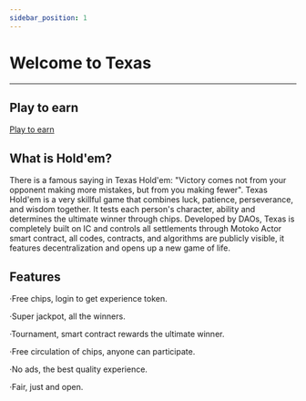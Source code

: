 ```yaml
---
sidebar_position: 1
---
```


# Welcome to Texas

---

## Play to earn

[Play to earn](https://lm5fh-ayaaa-aaaah-aafua-cai.raw.ic0.app/)

## What is Hold'em?

There is a famous saying in Texas Hold'em: "Victory comes not from your opponent making more mistakes, but from you making fewer". Texas Hold'em is a very skillful game that combines luck, patience, perseverance, and wisdom together. It tests each person's character, ability and determines the ultimate winner through chips. Developed by DAOs, Texas is completely built on IC and controls all settlements through Motoko Actor smart contract, all codes, contracts, and algorithms are publicly visible, it features decentralization and opens up a new game of life.

## Features

·Free chips, login to get experience token.

·Super jackpot, all the winners.

·Tournament, smart contract rewards the ultimate winner.

·Free circulation of chips, anyone can participate.

·No ads, the best quality experience.

·Fair, just and open.
